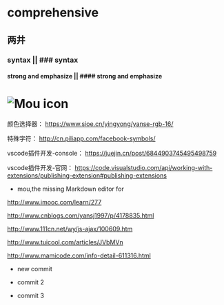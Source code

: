 # comprehensive

## 两井

### syntax || ### syntax

#### strong and emphasize || #### strong and emphasize  

![Mou icon](http://mouapp.com/Mou_128.png)
====

颜色选择器：
<https://www.sioe.cn/yingyong/yanse-rgb-16/>

特殊字符：
<http://cn.piliapp.com/facebook-symbols/>

vscode插件开发-console：
<https://juejin.cn/post/6844903745495498759>

vscode插件开发-官网：
<https://code.visualstudio.com/api/working-with-extensions/publishing-extension#publishing-extensions>

* mou,the missing Markdown editor for  

<http://www.imooc.com/learn/277>  

<http://www.cnblogs.com/yansj1997/p/4178835.html>  

<http://www.111cn.net/wy/js-ajax/100609.htm>  

<http://www.tuicool.com/articles/JVbMVn>  

<http://www.mamicode.com/info-detail-611316.html>

* new commit

* commit 2

* commit 3
